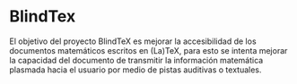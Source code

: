 # BlindTex

El objetivo del proyecto BlindTeX es mejorar la accesibilidad de los
documentos matemáticos escritos en (La)TeX, para esto se intenta mejorar la
capacidad del documento de transmitir la información matemática plasmada
hacia el usuario por medio de pistas auditivas o textuales.
